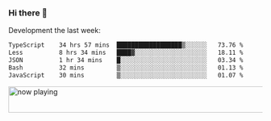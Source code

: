 ### Hi there 👋

Development the last week:
<!--START_SECTION:waka-->

```txt
TypeScript    34 hrs 57 mins  ██████████████████▒░░░░░░   73.76 %
Less          8 hrs 34 mins   ████▓░░░░░░░░░░░░░░░░░░░░   18.11 %
JSON          1 hr 34 mins    █░░░░░░░░░░░░░░░░░░░░░░░░   03.34 %
Bash          32 mins         ▒░░░░░░░░░░░░░░░░░░░░░░░░   01.13 %
JavaScript    30 mins         ▒░░░░░░░░░░░░░░░░░░░░░░░░   01.07 %
```

<!--END_SECTION:waka-->

<!--
**JASONPANGGO/jasonpanggo** is a ✨ _special_ ✨ repository because its `README.md` (this file) appears on your GitHub profile.

Here are some ideas to get you started:

- 🔭 I’m currently working on ...
- 🌱 I’m currently learning ...
- 👯 I’m looking to collaborate on ...
- 🤔 I’m looking for help with ...
- 💬 Ask me about ...
- 📫 How to reach me: ...
- 😄 Pronouns: ...
- ⚡ Fun fact: ...
-->

<a href="https://volt.fm/user/q8yd9e79csfr57rt" target="_blank"><img src="https://spotify-badge-egoist.vercel.app/api/now-playing" width="540" height="52" alt="now playing"></a>
